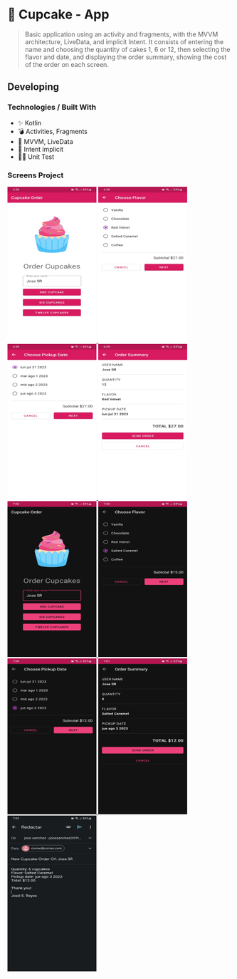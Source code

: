 # 🚀 Cupcake - App

> Basic application using an activity and fragments, with the MVVM architecture, LiveData, and implicit Intent.
> It consists of entering the name and choosing the quantity of cakes 1, 6 or 12, 
> then selecting the flavor and date, and displaying the order summary, showing the cost of the order on each screen.

## Developing

### Technologies / Built With

- ✨ Kotlin
- 💣 Activities, Fragments
- 🧽 MVVM, LiveData
- 💅 Intent implicit
- 💅🏾 Unit Test

### Screens Project

<p>
  <a href="#">
    <img src="https://github.com/josesreyesdev/AssetsProjects/blob/main/07%20Cupcake/StartFragment.jpg" alt="screen" width="200" height="350" />
  </a>
  <a href="#">
    <img src="https://github.com/josesreyesdev/AssetsProjects/blob/main/07%20Cupcake/chooseFlavor.jpg" alt="screen" width="200" height="350" />
  </a>
<a href="#">
    <img src="https://github.com/josesreyesdev/AssetsProjects/blob/main/07%20Cupcake/choosePickupDate.jpg" alt="screen" width="200" height="350" />
  </a>
  <a href="#">
    <img src="https://github.com/josesreyesdev/AssetsProjects/blob/main/07%20Cupcake/orderSummary.jpg" alt="screen" width="200" height="350" />
  </a>
<a href="#">
    <img src="https://github.com/josesreyesdev/AssetsProjects/blob/main/07%20Cupcake/StartFragmentNight.jpg" alt="screen" width="200" height="350" />
  </a>
  <a href="#">
    <img src="https://github.com/josesreyesdev/AssetsProjects/blob/main/07%20Cupcake/chooseFlavorNight.jpg" alt="screen" width="200" height="350" />
  </a>
<a href="#">
    <img src="https://github.com/josesreyesdev/AssetsProjects/blob/main/07%20Cupcake/choosePickupDateNight.jpg" alt="screen" width="200" height="350" />
  </a>
  <a href="#">
    <img src="https://github.com/josesreyesdev/AssetsProjects/blob/main/07%20Cupcake/orderSummaryNight.jpg" alt="screen" width="200" height="350" />
  </a>
<a href="#">
    <img src="https://github.com/josesreyesdev/AssetsProjects/blob/main/07%20Cupcake/ImplicitIntentForEmail.jpg" alt="screen" width="200" height="350" />
  </a>
</p>
